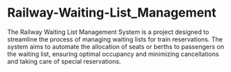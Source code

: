 # Railway-Waiting-List_Management
The Railway Waiting List Management System is a project designed to streamline the process of managing waiting lists for train reservations. The system aims to automate the allocation of seats or berths to passengers on the waiting list, ensuring optimal occupancy and minimizing cancellations and taking care of special reservations.
